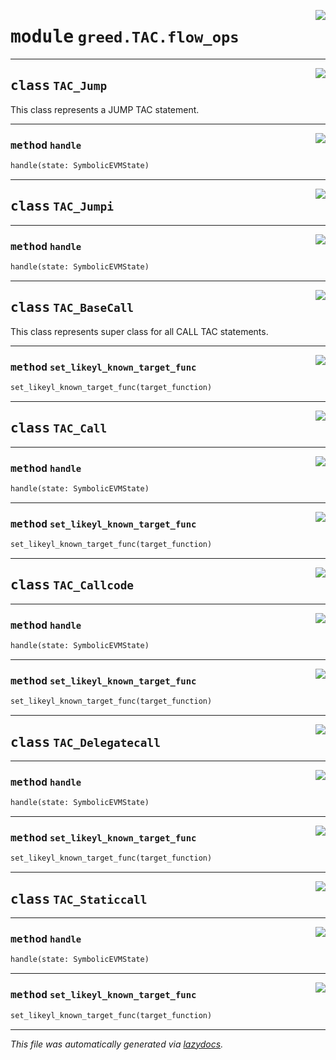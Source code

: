 <!-- markdownlint-disable -->

<a href="https://github.com/ucsb-seclab/greed/tree/main/greed/TAC/flow_ops.py#L0"><img align="right" style="float:right;" src="https://img.shields.io/badge/-source-cccccc?style=flat-square"></a>

# <kbd>module</kbd> `greed.TAC.flow_ops`






---

<a href="https://github.com/ucsb-seclab/greed/tree/main/greed/TAC/flow_ops.py#L18"><img align="right" style="float:right;" src="https://img.shields.io/badge/-source-cccccc?style=flat-square"></a>

## <kbd>class</kbd> `TAC_Jump`
This class represents a JUMP TAC statement. 




---

<a href="https://github.com/ucsb-seclab/greed/tree/main/greed/TAC/base.py#L25"><img align="right" style="float:right;" src="https://img.shields.io/badge/-source-cccccc?style=flat-square"></a>

### <kbd>method</kbd> `handle`

```python
handle(state: SymbolicEVMState)
```






---

<a href="https://github.com/ucsb-seclab/greed/tree/main/greed/TAC/flow_ops.py#L31"><img align="right" style="float:right;" src="https://img.shields.io/badge/-source-cccccc?style=flat-square"></a>

## <kbd>class</kbd> `TAC_Jumpi`







---

<a href="https://github.com/ucsb-seclab/greed/tree/main/greed/TAC/base.py#L36"><img align="right" style="float:right;" src="https://img.shields.io/badge/-source-cccccc?style=flat-square"></a>

### <kbd>method</kbd> `handle`

```python
handle(state: SymbolicEVMState)
```






---

<a href="https://github.com/ucsb-seclab/greed/tree/main/greed/TAC/flow_ops.py#L88"><img align="right" style="float:right;" src="https://img.shields.io/badge/-source-cccccc?style=flat-square"></a>

## <kbd>class</kbd> `TAC_BaseCall`
This class represents super class for all CALL TAC statements. 




---

<a href="https://github.com/ucsb-seclab/greed/tree/main/greed/TAC/flow_ops.py#L158"><img align="right" style="float:right;" src="https://img.shields.io/badge/-source-cccccc?style=flat-square"></a>

### <kbd>method</kbd> `set_likeyl_known_target_func`

```python
set_likeyl_known_target_func(target_function)
```






---

<a href="https://github.com/ucsb-seclab/greed/tree/main/greed/TAC/flow_ops.py#L161"><img align="right" style="float:right;" src="https://img.shields.io/badge/-source-cccccc?style=flat-square"></a>

## <kbd>class</kbd> `TAC_Call`







---

<a href="https://github.com/ucsb-seclab/greed/tree/main/greed/TAC/base.py#L174"><img align="right" style="float:right;" src="https://img.shields.io/badge/-source-cccccc?style=flat-square"></a>

### <kbd>method</kbd> `handle`

```python
handle(state: SymbolicEVMState)
```





---

<a href="https://github.com/ucsb-seclab/greed/tree/main/greed/TAC/flow_ops.py#L158"><img align="right" style="float:right;" src="https://img.shields.io/badge/-source-cccccc?style=flat-square"></a>

### <kbd>method</kbd> `set_likeyl_known_target_func`

```python
set_likeyl_known_target_func(target_function)
```






---

<a href="https://github.com/ucsb-seclab/greed/tree/main/greed/TAC/flow_ops.py#L181"><img align="right" style="float:right;" src="https://img.shields.io/badge/-source-cccccc?style=flat-square"></a>

## <kbd>class</kbd> `TAC_Callcode`







---

<a href="https://github.com/ucsb-seclab/greed/tree/main/greed/TAC/base.py#L194"><img align="right" style="float:right;" src="https://img.shields.io/badge/-source-cccccc?style=flat-square"></a>

### <kbd>method</kbd> `handle`

```python
handle(state: SymbolicEVMState)
```





---

<a href="https://github.com/ucsb-seclab/greed/tree/main/greed/TAC/flow_ops.py#L158"><img align="right" style="float:right;" src="https://img.shields.io/badge/-source-cccccc?style=flat-square"></a>

### <kbd>method</kbd> `set_likeyl_known_target_func`

```python
set_likeyl_known_target_func(target_function)
```






---

<a href="https://github.com/ucsb-seclab/greed/tree/main/greed/TAC/flow_ops.py#L199"><img align="right" style="float:right;" src="https://img.shields.io/badge/-source-cccccc?style=flat-square"></a>

## <kbd>class</kbd> `TAC_Delegatecall`







---

<a href="https://github.com/ucsb-seclab/greed/tree/main/greed/TAC/base.py#L211"><img align="right" style="float:right;" src="https://img.shields.io/badge/-source-cccccc?style=flat-square"></a>

### <kbd>method</kbd> `handle`

```python
handle(state: SymbolicEVMState)
```





---

<a href="https://github.com/ucsb-seclab/greed/tree/main/greed/TAC/flow_ops.py#L158"><img align="right" style="float:right;" src="https://img.shields.io/badge/-source-cccccc?style=flat-square"></a>

### <kbd>method</kbd> `set_likeyl_known_target_func`

```python
set_likeyl_known_target_func(target_function)
```






---

<a href="https://github.com/ucsb-seclab/greed/tree/main/greed/TAC/flow_ops.py#L218"><img align="right" style="float:right;" src="https://img.shields.io/badge/-source-cccccc?style=flat-square"></a>

## <kbd>class</kbd> `TAC_Staticcall`







---

<a href="https://github.com/ucsb-seclab/greed/tree/main/greed/TAC/base.py#L230"><img align="right" style="float:right;" src="https://img.shields.io/badge/-source-cccccc?style=flat-square"></a>

### <kbd>method</kbd> `handle`

```python
handle(state: SymbolicEVMState)
```





---

<a href="https://github.com/ucsb-seclab/greed/tree/main/greed/TAC/flow_ops.py#L158"><img align="right" style="float:right;" src="https://img.shields.io/badge/-source-cccccc?style=flat-square"></a>

### <kbd>method</kbd> `set_likeyl_known_target_func`

```python
set_likeyl_known_target_func(target_function)
```








---

_This file was automatically generated via [lazydocs](https://github.com/ml-tooling/lazydocs)._
